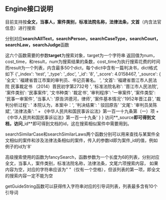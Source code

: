 ## Engine接口说明

目前支持按**全文，当事人，案件类别，标准法院名称，法律法条，文首**（内含法官信息）进行搜索

分别对应**searchAllText，searchPerson，searchCaseType，searchCourt，searchLaw，searchJudge**函数

这六个函数需要的参数**target**为搜索对象，target为一个字符串
返回值为num，cost_time，和result，num为搜索结果的条数，cost_time为执行搜索花费的时间
而result为一个列表，内含最多50个dict，每个dict中含有一篇判决书，dict格式如下
{'_index': 'test',
    '_type': '\_doc',
    '\_id': '8',
    '\_score': 4.0158467,
    '\_source': { 
        '全文': '福建省晋江市案的审判员、书记员署名。 ',
        '文首': '福建省晋江市人民法院 民事裁定书 （2014）晋民初字第2732号 ', 
        '标准法院名称': '晋江市人民法院', 
        '案件类别': '民事案件', 
        '文书种类': '裁定书', 
        '审判程序': '一审案件', 
        '案件类型': '民事一审案件', 
        '当事人': '原告洪德河，律师',
        '案件基本情况':'1952年晋江县',
        '裁判分析过程': ' 本院认为，本案中：',
        '判决结果': ' 驳回原告'
        '文尾': '审判员吴陈斌', 
        '法律法条': ' + 《中华人民共和国民事诉讼法》第一百一十九条第（一）项 + 《中华人民共和国民事诉讼法》第一百一十九条'
    }
}
访问**\_source**即可得到文档，访问**_id**即可得到文档的id，这在搜索相似案件中需要用到。

searchSimilarCase和searchSimilarLaws两个函数分别可以用来查找与某案件全文相似的案件和涉及法律法条相似的案件，传入的参数id即为案件_id的值，例如例子的id为'8'

高级搜索使用的函数为fancySearch，函数参数为一个长度为6的列表，分别对应全文，当事人，案件类别，标准法院名称，法律法条，文尾六项搜索内容，
如果内容为空，对应的字符串应该为" "（仅有一个空格），但该列表的第一项，即全文的搜索内容一定不能为空

getGuideString函数可以获得传入字符串对应的引导词列表，列表最多含有10个引导词